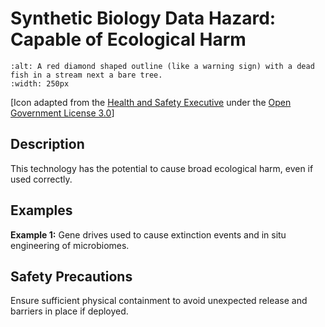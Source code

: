 # Synthetic Biology Data Hazard: Capable of Ecological Harm

```{image} ../images/hazards/ecological-harm.png
:alt: A red diamond shaped outline (like a warning sign) with a dead fish in a stream next a bare tree.
:width: 250px
```

[Icon adapted from the [Health and Safety Executive](https://www.hse.gov.uk/chemical-classification/labelling-packaging/hazard-symbols-hazard-pictograms.htm) under the [Open Government License 3.0](https://www.nationalarchives.gov.uk/doc/open-government-licence/version/3/)]

## Description

This technology has the potential to cause broad ecological harm, even if used correctly.

## Examples

__Example 1:__ Gene drives used to cause extinction events and in situ engineering of microbiomes.

## Safety Precautions

Ensure sufficient physical containment to avoid unexpected release and barriers in place if deployed.
